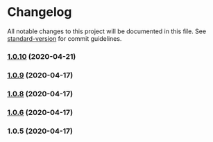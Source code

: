 # Changelog

All notable changes to this project will be documented in this file. See [standard-version](https://github.com/conventional-changelog/standard-version) for commit guidelines.

### [1.0.10](https://github.com/yangfan86/yangfan-npm-publish-test/compare/v1.0.9...v1.0.10) (2020-04-21)

### [1.0.9](https://github.com/yangfan86/yangfan-npm-publish-test/compare/v1.0.8...v1.0.9) (2020-04-17)

### [1.0.8](https://github.com/yangfan86/yangfan-npm-publish-test/compare/v1.0.6...v1.0.8) (2020-04-17)

### [1.0.6](https://github.com/yangfan86/yangfan-npm-publish-test/compare/v1.0.5...v1.0.6) (2020-04-17)

### 1.0.5 (2020-04-17)
